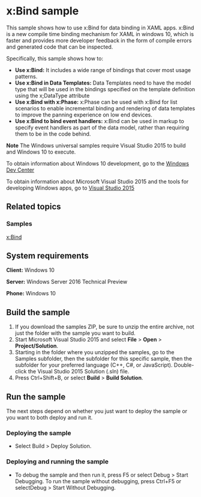 <!---
  category: Data
  samplefwlink: http://go.microsoft.com/fwlink/p/?LinkId=619989
--->

# x:Bind sample

This sample shows how to use x:Bind for data binding in XAML apps. x:Bind is a new compile time binding mechanism for XAML in windows 10, which is faster and provides more developer feedback in the form of compile errors and generated code that can be inspected.

Specifically, this sample shows how to:

- **Use x:Bind:** It includes a wide range of bindings that cover most usage patterns.
- **Use x:Bind in Data Templates:** Data Templates need to have the model type that will be used in the bindings specified on the template definition using the x;DataType attribute
- **Use x:Bind with x:Phase:** x:Phase can be used with x:Bind for list scenarios to enable incremental binding and rendering of data templates to improve the panning experience on low end devices.
- **Use x:Bind to bind event handlers:** x:Bind can be used in markup to specify event handlers as part of the data model, rather than requiring them to be in the code behind. 

**Note** The Windows universal samples require Visual Studio 2015 to build and Windows 10 to execute.
 
To obtain information about Windows 10 development, go to the [Windows Dev Center](http://go.microsoft.com/fwlink/?LinkID=532421)

To obtain information about Microsoft Visual Studio 2015 and the tools for developing Windows apps, go to [Visual Studio 2015](http://go.microsoft.com/fwlink/?LinkID=532422)

## Related topics

### Samples

[x:Bind](/Samples/XamlBind)


## System requirements

**Client:** Windows 10

**Server:** Windows Server 2016 Technical Preview

**Phone:**  Windows 10

## Build the sample

1. If you download the samples ZIP, be sure to unzip the entire archive, not just the folder with the sample you want to build. 
2. Start Microsoft Visual Studio 2015 and select **File** \> **Open** \> **Project/Solution**.
3. Starting in the folder where you unzipped the samples, go to the Samples subfolder, then the subfolder for this specific sample, then the subfolder for your preferred language (C++, C#, or JavaScript). Double-click the Visual Studio 2015 Solution (.sln) file.
4. Press Ctrl+Shift+B, or select **Build** \> **Build Solution**.

## Run the sample

The next steps depend on whether you just want to deploy the sample or you want to both deploy and run it.

### Deploying the sample

- Select Build > Deploy Solution. 

### Deploying and running the sample

- To debug the sample and then run it, press F5 or select Debug >  Start Debugging. To run the sample without debugging, press Ctrl+F5 or selectDebug > Start Without Debugging. 
